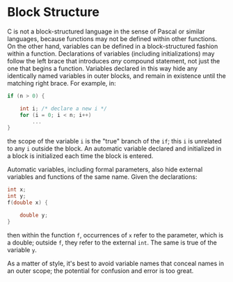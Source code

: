 # Block Structure

C is not a block-structured language in the sense of Pascal or similar languages, because functions may not be defined within other functions. On the other hand, variables can be defined in a block-structured fashion within a function. Declarations of variables (including initializations) may follow the left brace that introduces *any* compound statement, not just the one that begins a function. Variables declared in this way hide any identically named variables in outer blocks, and remain in existence until the matching right brace. For example, in:

```c
if (n > 0) { 

    int i; /* declare a new i */ 
    for (i = 0; i < n; i++) 
        ... 
}
```

the scope of the variable `i` is the "true" branch of the `if`; this `i` is unrelated to any `i` outside the block. An automatic variable declared and initialized in a block is initialized each time the block is entered.

Automatic variables, including formal parameters, also hide external variables and functions of the same name. Given the declarations:

```c
int x; 
int y; 
f(double x) { 

    double y; 
}
```
then within the function `f`, occurrences of `x` refer to the parameter, which is a double; outside `f`, they refer to the external `int`. The same is true of the variable `y`.

As a matter of style, it's best to avoid variable names that conceal names in an outer scope; the potential for confusion and error is too great.
